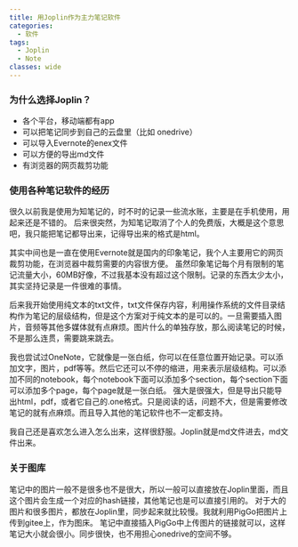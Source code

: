 ```yaml
---
title: 用Joplin作为主力笔记软件
categories:
  - 软件
tags:
  - Joplin
  - Note
classes: wide
---
```

### 为什么选择Joplin？

- 各个平台，移动端都有app
- 可以把笔记同步到自己的云盘里（比如 onedrive）
- 可以导入Evernote的enex文件
- 可以方便的导出md文件
- 有浏览器的网页裁剪功能

### 使用各种笔记软件的经历

很久以前我是使用为知笔记的，时不时的记录一些流水账，主要是在手机使用，用起来还是不错的。
后来很突然，为知笔记取消了个人的免费版，大概是这个意思吧，我只能把笔记都导出来，记得导出来的格式是html。

其实中间也是一直在使用Evernote就是国内的印象笔记，我个人主要用它的网页裁剪功能，在浏览器中裁剪需要的内容很方便。
虽然印象笔记每个月有限制的笔记流量大小，60MB好像，不过我基本没有超过这个限制。记录的东西太少太小，其实坚持记录是一件很难的事情。

后来我开始使用纯文本的txt文件，txt文件保存内容，利用操作系统的文件目录结构作为笔记的层级结构，但是这个方案对于纯文本的是可以的。一旦需要插入图片，音频等其他多媒体就有点麻烦。图片什么的单独存放，那么阅读笔记的时候，不是那么连贯，需要跳来跳去。

我也尝试过OneNote，它就像是一张白纸，你可以在任意位置开始记录。可以添加文字，图片，pdf等等。然后它还可以不停的缩进，用来表示层级结构。可以添加不同的notebook，每个notebook下面可以添加多个section，每个section下面可以添加多个page，每个page就是一张白纸。
强大是很强大，但是导出只能导出html，pdf，或者它自己的.one格式。只是阅读的话，问题不大，但是需要修改笔记的就有点麻烦。而且导入其他的笔记软件也不一定都支持。

我自己还是喜欢怎么进入怎么出来，这样很舒服。Joplin就是md文件进去，md文件出来。

### 关于图库

笔记中的图片一般不是很多也不是很大，所以一般可以直接放在Joplin里面，而且这个图片会生成一个对应的hash链接，其他笔记也是可以直接引用的。
对于大的图片和很多图片，都放在Joplin里，同步起来就比较慢。我就利用PigGo把图片上传到gitee上，作为图床。
笔记中直接插入PigGo中上传图片的链接就可以，这样笔记大小就会很小。同步很快，也不用担心onedrive的空间不够。
